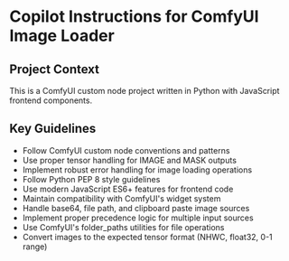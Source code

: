 # Copilot Instructions for ComfyUI Image Loader

<!-- Use this file to provide workspace-specific custom instructions to Copilot. For more details, visit https://code.visualstudio.com/docs/copilot/copilot-customization#_use-a-githubcopilotinstructionsmd-file -->

## Project Context
This is a ComfyUI custom node project written in Python with JavaScript frontend components.

## Key Guidelines
- Follow ComfyUI custom node conventions and patterns
- Use proper tensor handling for IMAGE and MASK outputs
- Implement robust error handling for image loading operations
- Follow Python PEP 8 style guidelines
- Use modern JavaScript ES6+ features for frontend code
- Maintain compatibility with ComfyUI's widget system
- Handle base64, file path, and clipboard paste image sources
- Implement proper precedence logic for multiple input sources
- Use ComfyUI's folder_paths utilities for file operations
- Convert images to the expected tensor format (NHWC, float32, 0-1 range)
